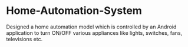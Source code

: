 # Home-Automation-System
Designed a home automation model which is controlled by an Android application to turn ON/OFF various appliances like lights, switches, fans, televisions etc.
